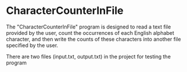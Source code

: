 # CharacterCounterInFile
<p>The "CharacterCounterInFile" program is designed to read a text file provided by the user, count the occurrences of each English alphabet character, and then write the counts of these characters into another file specified by the user.</p>

<p>There are two files (input.txt, output.txt) in the project for testing the program</p>
